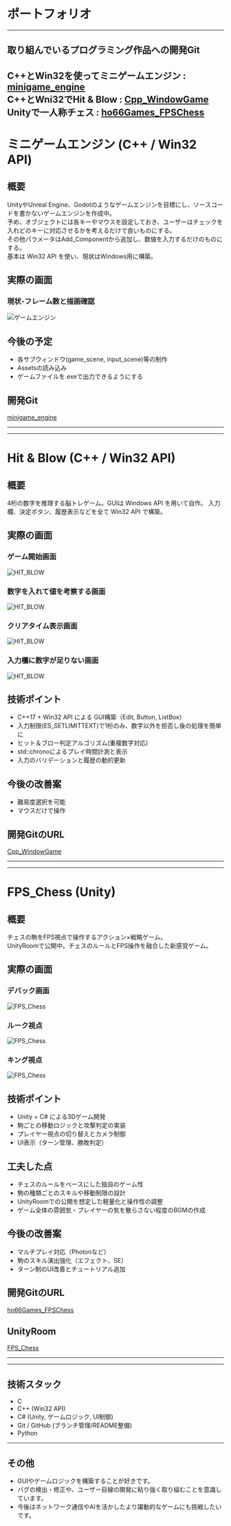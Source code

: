 # ポートフォリオ

---
## 取り組んでいるプログラミング作品への開発Git
C++とWin32を使ってミニゲームエンジン : [minigame_engine](https://github.com/ho6ho6/minigame_engine) </br>
C++とWni32でHit & Blow : [Cpp_WindowGame](https://github.com/ho6ho6/Cpp_WindowGame) </br>
Unityで一人称チェス : [ho66Games_FPSChess](https://github.com/ho6ho6/ho66Games_FPSChess.git)
---

# ミニゲームエンジン (C++ / Win32 API)

## 概要
UnityやUnreal Engine、Godotのようなゲームエンジンを目標にし、ソースコードを書かないゲームエンジンを作成中。</br>
予め、オブジェクトには各キーやマウスを設定しておき、ユーザーはチェックを入れどのキーに対応させるかを考えるだけで良いものにする。</br>
その他パラメータはAdd_Componentから追加し、数値を入力するだけのものにする。</br>
基本は Win32 API を使い、現状はWindows用に構築。


## 実際の画面

### 現状-フレーム数と描画確認
![ゲームエンジン](./img/minigame_engine1.png)

## 今後の予定
- 各サブウィンドウ(game_scene, input_scene)等の制作
- Assetsの読み込み
- ゲームファイルを.exeで出力できるようにする

## 開発Git
[minigame_engine](https://github.com/ho6ho6/minigame_engine)


---
---
# Hit & Blow (C++ / Win32 API)

## 概要
4桁の数字を推理する脳トレゲーム。GUIは Windows API を用いて自作。
入力欄、決定ボタン、履歴表示などを全て Win32 API で構築。

## 実際の画面

### ゲーム開始画面
![HIT_BLOW](./img/game.png)

### 数字を入れて値を考察する画面
![HIT_BLOW](./img/play.png)

### クリアタイム表示画面
![HIT_BLOW](./img/time.png)

### 入力欄に数字が足りない画面
![HIT_BLOW](./img/error.png)


## 技術ポイント
- C++17 + Win32 API による GUI構築（Edit, Button, ListBox）
- 入力制限(ES_SETLIMITTEXT)で1桁のみ、数字以外を拒否し後の処理を簡単に
- ヒット＆ブロー判定アルゴリズム(重複数字対応)
- std::chronoによるプレイ時間計測と表示
- 入力のバリデーションと履歴の動的更新

## 今後の改善案
- 難易度選択を可能
- マウスだけで操作

## 開発GitのURL
[Cpp_WindowGame](https://github.com/ho6ho6/Cpp_WindowGame)

---
---

# FPS_Chess (Unity)

## 概要
チェスの駒をFPS視点で操作するアクション×戦略ゲーム。  
UnityRoomで公開中。チェスのルールとFPS操作を融合した新感覚ゲーム。

## 実際の画面

### デバック画面
![FPS_Chess](./img/Chess_Debug.png)

### ルーク視点
![FPS_Chess](./img/Chess_play1.png)

### キング視点
![FPS_Chess](./img/Chess_play2.png)

## 技術ポイント
- Unity + C# による3Dゲーム開発
- 駒ごとの移動ロジックと攻撃判定の実装
- プレイヤー視点の切り替えとカメラ制御
- UI表示（ターン管理、勝敗判定）

## 工夫した点
- チェスのルールをベースにした独自のゲーム性
- 駒の種類ごとのスキルや移動制限の設計
- UnityRoomでの公開を想定した軽量化と操作性の調整
- ゲーム全体の雰囲気・プレイヤーの気を散らさない程度のBGMの作成

## 今後の改善案
- マルチプレイ対応（Photonなど）
- 駒のスキル演出強化（エフェクト、SE）
- ターン制のUI改善とチュートリアル追加

## 開発GitのURL
[ho66Games_FPSChess](https://github.com/ho6ho6/ho66Games_FPSChess.git)

## UnityRoom
[FPS_Chess](https://unityroom.com/games/ho66games_fpschess)

---
---

## 技術スタック
- C
- C++ (Win32 API)
- C#  (Unity, ゲームロジック, UI制御)
- Git / GitHub (ブランチ管理/README整備)
- Python

---
## その他
- GUIやゲームロジックを構築することが好きです。
- バグの検出・修正や、ユーザー目線の開発に粘り強く取り組むことを意識しています。
- 今後はネットワーク通信やAIを活かしたより躍動的なゲームにも挑戦したいです。

